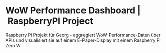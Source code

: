 # WoW Performance Dashboard | RaspberryPI Project
 Raspberry Pi Projekt für Georg - aggregiert WoW-Performance-Daten über APIs und visualisiert sie auf einem E-Paper-Display mit einem Raspberry Pi Zero W
